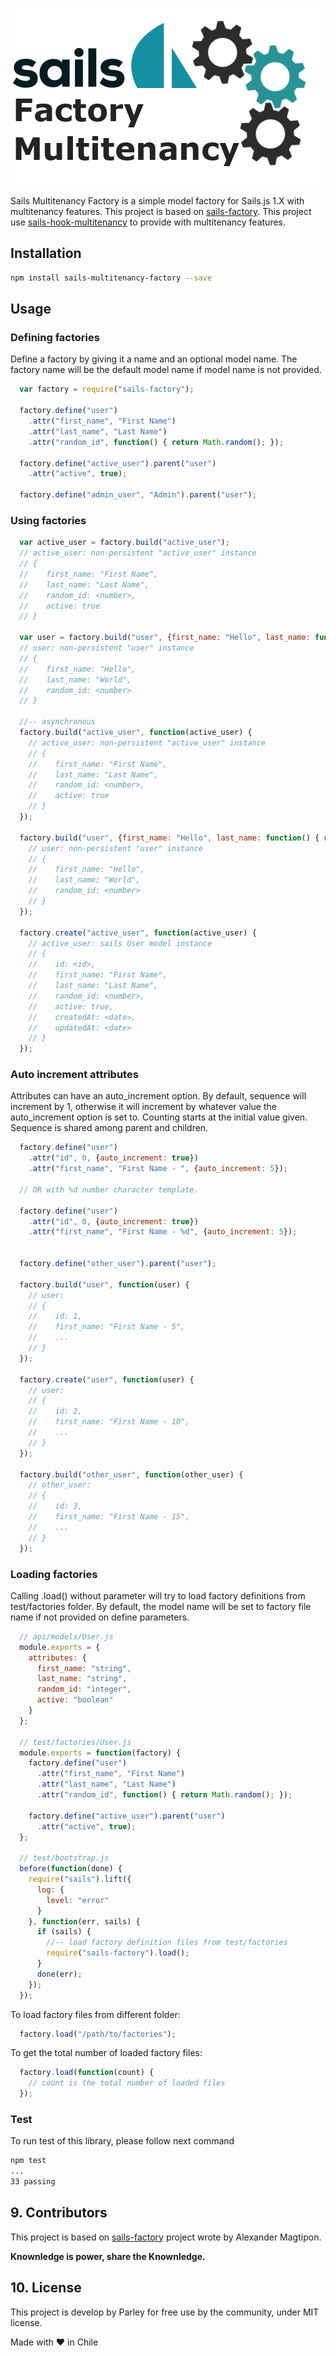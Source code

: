 ![logo](https://raw.githubusercontent.com/parleycl/sails-factory-multitenancy/master/assets/logo.png)

Sails Multitenancy Factory is a simple model factory for Sails.js 1.X with multitenancy features. This project is based on [sails-factory](https://github.com/zand3rs/sails-factory). This project use [sails-hook-multitenancy](https://github.com/parleycl/sails-hook-multitenant) to provide with multitenancy features.

## Installation

```bash    
npm install sails-multitenancy-factory --save
```

## Usage

### Defining factories

Define a factory by giving it a name and an optional model name. The factory name will be the default model name if model name is not provided.

```js
  var factory = require("sails-factory");

  factory.define("user")
    .attr("first_name", "First Name")
    .attr("last_name", "Last Name")
    .attr("random_id", function() { return Math.random(); });

  factory.define("active_user").parent("user")
    .attr("active", true);

  factory.define("admin_user", "Admin").parent("user");
```

### Using factories

```js
  var active_user = factory.build("active_user");
  // active_user: non-persistent "active_user" instance
  // {
  //    first_name: "First Name",
  //    last_name: "Last Name",
  //    random_id: <number>,
  //    active: true
  // }

  var user = factory.build("user", {first_name: "Hello", last_name: function() { return "World"; }});
  // user: non-persistent "user" instance
  // {
  //    first_name: "Hello",
  //    last_name: "World",
  //    random_id: <number>
  // }

  //-- asynchronous
  factory.build("active_user", function(active_user) {
    // active_user: non-persistent "active_user" instance
    // {
    //    first_name: "First Name",
    //    last_name: "Last Name",
    //    random_id: <number>,
    //    active: true
    // }
  });

  factory.build("user", {first_name: "Hello", last_name: function() { return "World"; }}, function(user) {
    // user: non-persistent "user" instance
    // {
    //    first_name: "Hello",
    //    last_name: "World",
    //    random_id: <number>
    // }
  });

  factory.create("active_user", function(active_user) {
    // active_user: sails User model instance
    // {
    //    id: <id>,
    //    first_name: "First Name",
    //    last_name: "Last Name",
    //    random_id: <number>,
    //    active: true,
    //    createdAt: <date>,
    //    updatedAt: <date>
    // }
  });
```

### Auto increment attributes

Attributes can have an auto_increment option. By default, sequence will increment by 1, otherwise it will increment by whatever value the auto_increment option is set to. Counting starts at the initial value given. Sequence is shared among parent and children.

```js
  factory.define("user")
    .attr("id", 0, {auto_increment: true})
    .attr("first_name", "First Name - ", {auto_increment: 5});

  // OR with %d number character template.

  factory.define("user")
    .attr("id", 0, {auto_increment: true})
    .attr("first_name", "First Name - %d", {auto_increment: 5});


  factory.define("other_user").parent("user");

  factory.build("user", function(user) {
    // user:
    // {
    //    id: 1,
    //    first_name: "First Name - 5",
    //    ...
    // }
  });

  factory.create("user", function(user) {
    // user:
    // {
    //    id: 2,
    //    first_name: "First Name - 10",
    //    ...
    // }
  });

  factory.build("other_user", function(other_user) {
    // other_user:
    // {
    //    id: 3,
    //    first_name: "First Name - 15",
    //    ...
    // }
  });
```

### Loading factories

Calling .load() without parameter will try to load factory definitions from test/factories folder. By default, the model name will be set to factory file name if not provided on define parameters.

```js
  // api/models/User.js
  module.exports = {
    attributes: {
      first_name: "string",
      last_name: "string",
      random_id: "integer",
      active: "boolean"
    }
  };

  // test/factories/User.js
  module.exports = function(factory) {
    factory.define("user")
      .attr("first_name", "First Name")
      .attr("last_name", "Last Name")
      .attr("random_id", function() { return Math.random(); });

    factory.define("active_user").parent("user")
      .attr("active", true);
  };

  // test/bootstrap.js
  before(function(done) {
    require("sails").lift({
      log: {
        level: "error"
      }
    }, function(err, sails) {
      if (sails) {
        //-- load factory definition files from test/factories
        require("sails-factory").load();
      }
      done(err);
    });
  });
```

To load factory files from different folder:

```js
  factory.load("/path/to/factories");
```

To get the total number of loaded factory files:

```js
  factory.load(function(count) {
    // count is the total number of loaded files
  });
```

### Test

To run test of this library, please follow next command

```bash
npm test
...
33 passing
```

## 9. Contributors

This project is based on [sails-factory](https://github.com/zand3rs/sails-factory) project wrote by Alexander Magtipon.

**Knownledge is power, share the Knownledge.**

## 10. License
This project is develop by Parley for free use by the community, under MIT license. 

Made with ❤ in Chile
